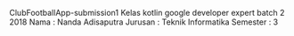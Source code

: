 ClubFootballApp-submission1
Kelas kotlin google developer expert batch 2 2018
Nama     : Nanda Adisaputra
Jurusan  : Teknik Informatika
Semester : 3
